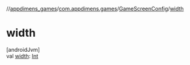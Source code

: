 //[appdimens_games](../../../index.md)/[com.appdimens.games](../index.md)/[GameScreenConfig](index.md)/[width](width.md)

# width

[androidJvm]\
val [width](width.md): [Int](https://kotlinlang.org/api/core/kotlin-stdlib/kotlin/-int/index.html)